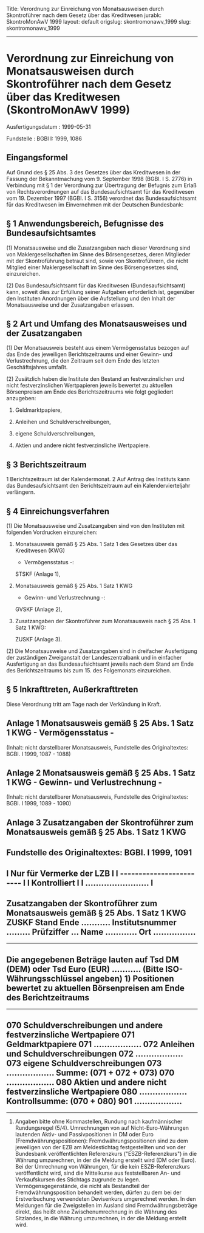 Title: Verordnung zur Einreichung von Monatsausweisen durch Skontroführer nach dem
  Gesetz über das Kreditwesen
jurabk: SkontroMonAwV 1999
layout: default
origslug: skontromonawv_1999
slug: skontromonawv_1999

---

# Verordnung zur Einreichung von Monatsausweisen durch Skontroführer nach dem Gesetz über das Kreditwesen (SkontroMonAwV 1999)

Ausfertigungsdatum
:   1999-05-31

Fundstelle
:   BGBl I: 1999, 1086



## Eingangsformel

Auf Grund des § 25 Abs. 3 des Gesetzes über das Kreditwesen in der
Fassung der Bekanntmachung vom 9. September 1998 (BGBl. I S. 2776) in
Verbindung mit § 1 der Verordnung zur Übertragung der Befugnis zum
Erlaß von Rechtsverordnungen auf das Bundesaufsichtsamt für das
Kreditwesen vom 19. Dezember 1997 (BGBl. I S. 3156) verordnet das
Bundesaufsichtsamt für das Kreditwesen im Einvernehmen mit der
Deutschen Bundesbank:


## § 1 Anwendungsbereich, Befugnisse des Bundesaufsichtsamtes

(1) Monatsausweise und die Zusatzangaben nach dieser Verordnung sind
von Maklergesellschaften im Sinne des Börsengesetzes, deren Mitglieder
mit der Skontroführung betraut sind, sowie von Skontroführern, die
nicht Mitglied einer Maklergesellschaft im Sinne des Börsengesetzes
sind, einzureichen.

(2) Das Bundesaufsichtsamt für das Kreditwesen (Bundesaufsichtsamt)
kann, soweit dies zur Erfüllung seiner Aufgaben erforderlich ist,
gegenüber den Instituten Anordnungen über die Aufstellung und den
Inhalt der Monatsausweise und der Zusatzangaben erlassen.


## § 2 Art und Umfang des Monatsausweises und der Zusatzangaben

(1) Der Monatsausweis besteht aus einem Vermögensstatus bezogen auf
das Ende des jeweiligen Berichtszeitraums und einer Gewinn- und
Verlustrechnung, die den Zeitraum seit dem Ende des letzten
Geschäftsjahres umfaßt.

(2) Zusätzlich haben die Institute den Bestand an festverzinslichen
und nicht festverzinslichen Wertpapieren jeweils bewertet zu aktuellen
Börsenpreisen am Ende des Berichtszeitraums wie folgt gegliedert
anzugeben:

1.  Geldmarktpapiere,


2.  Anleihen und Schuldverschreibungen,


3.  eigene Schuldverschreibungen,


4.  Aktien und andere nicht festverzinsliche Wertpapiere.





## § 3 Berichtszeitraum

1             Berichtszeitraum ist der Kalendermonat.
2             Auf Antrag des Instituts kann das Bundesaufsichtsamt den
Berichtszeitraum auf ein Kalendervierteljahr verlängern.


## § 4 Einreichungsverfahren

(1) Die Monatsausweise und Zusatzangaben sind von den Instituten mit
folgenden Vordrucken einzureichen:

1.  Monatsausweis gemäß § 25 Abs. 1 Satz 1 des Gesetzes über das
    Kreditwesen (KWG)

    - Vermögensstatus -:

    STSKF (Anlage 1),


2.  Monatsausweis gemäß § 25 Abs. 1 Satz 1 KWG

    - Gewinn- und Verlustrechnung -:

    GVSKF (Anlage 2),


3.  Zusatzangaben der Skontroführer zum Monatsausweis nach § 25 Abs. 1
    Satz 1 KWG:

    ZUSKF (Anlage 3).




(2) Die Monatsausweise und Zusatzangaben sind in dreifacher
Ausfertigung der zuständigen Zweiganstalt der Landeszentralbank und in
einfacher Ausfertigung an das Bundesaufsichtsamt jeweils nach dem
Stand am Ende des Berichtszeitraums bis zum 15. des Folgemonats
einzureichen.


## § 5 Inkrafttreten, Außerkrafttreten

Diese Verordnung tritt am Tage nach der Verkündung in Kraft.


## Anlage 1 Monatsausweis gemäß § 25 Abs. 1 Satz 1 KWG - Vermögensstatus -

(Inhalt: nicht darstellbarer Monatsausweis,
Fundstelle des Originaltextes: BGBl. I 1999, 1087 - 1088)


## Anlage 2 Monatsausweis gemäß § 25 Abs. 1 Satz 1 KWG - Gewinn- und Verlustrechnung -

(Inhalt: nicht darstellbarer Monatsausweis,
Fundstelle des Originaltextes: BGBl. I 1999, 1089 - 1090)


## Anlage 3 Zusatzangaben der Skontroführer zum Monatsausweis gemäß § 25 Abs. 1 Satz 1 KWG

Fundstelle des Originaltextes: BGBl. I 1999, 1091
----------------------------
I Nur für Vermerke der LZB I
I ------------------------ I
I Kontrolliert             I
I ........................ I
----------------------------
Zusatzangaben der Skontroführer zum
Monatsausweis gemäß § 25 Abs. 1 Satz 1 KWG
ZUSKF
Stand Ende ...........
Institutsnummer ......... Prüfziffer ... Name ............ Ort
................
----------------------------------------------------------------------
---------
Die angegebenen Beträge lauten auf Tsd DM (DEM) oder Tsd Euro (EUR)
...........
(Bitte ISO-Währungsschlüssel angeben) 1)
Positionen bewertet zu aktuellen Börsenpreisen am Ende des
Berichtzeitraums
----------------------------------------------------------------------
---------
070  Schuldverschreibungen und andere
festverzinsliche Wertpapiere
071  Geldmarktpapiere                               071
..................
072  Anleihen und Schuldverschreibungen             072
..................
073  eigene Schuldverschreibungen                   073
..................
Summe: (071 + 072 + 073)    070 ..................
080  Aktien und andere nicht
festverzinsliche Wertpapiere                        080
..................
Kontrollsumme: (070 + 080)   901 ..................
----------------------------------------------------------------------
---------

1)  Angaben bitte ohne Kommastellen, Rundung nach kaufmännischer
    Rundungsregel (5/4). Umrechnungen von auf Nicht-Euro-Währungen
    lautenden Aktiv- und Passivpositionen in DM oder Euro
    (Fremdwährungspositionen): Fremdwährungspositionen sind zu dem
    jeweiligen von der EZB am Meldestichtag festgestellten und von der
    Bundesbank veröffentlichten Referenzkurs ("ESZB-Referenzkurs") in die
    Währung umzurechnen, in der die Meldung erstellt wird (DM oder Euro).
    Bei der Umrechnung von Währungen, für die kein ESZB-Referenzkurs
    veröffentlicht wird, sind die Mittelkurse aus feststellbaren An- und
    Verkaufskursen des Stichtags zugrunde zu legen. Vermögensgegenstände,
    die nicht als Bestandteil der Fremdwährungsposition behandelt werden,
    dürfen zu dem bei der Erstverbuchung verwendeten Devisenkurs
    umgerechnet werden. In den Meldungen für die Zweigstellen im Ausland
    sind Fremdwährungsbeträge direkt, das heißt ohne Zwischenumrechnung in
    die Währung des Sitzlandes, in die Währung umzurechnen, in der die
    Meldung erstellt wird.




